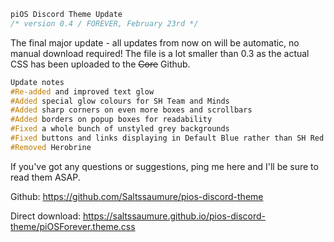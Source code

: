 ```css
piOS Discord Theme Update
/* version 0.4 / FOREVER, February 23rd */
```

The final major update - all updates from now on will be automatic, no manual download required! The file is a lot smaller than 0.3 as the actual CSS has been uploaded to the ~~Core~~ Github.

```css
Update notes
#Re-added and improved text glow
#Added special glow colours for SH Team and Minds
#Added sharp corners on even more boxes and scrollbars
#Added borders on popup boxes for readability
#Fixed a whole bunch of unstyled grey backgrounds
#Fixed buttons and links displaying in Default Blue rather than SH Red
#Removed Herobrine
```

If you've got any questions or suggestions, ping me here and I'll be sure to read them ASAP.

Github: https://github.com/Saltssaumure/pios-discord-theme

Direct download: https://saltssaumure.github.io/pios-discord-theme/piOSForever.theme.css